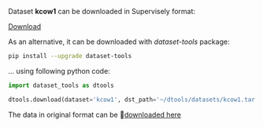 Dataset **kcow1** can be downloaded in Supervisely format:

 [Download](https://assets.supervisely.com/supervisely-supervisely-assets-public/teams_storage/w/v/qG/GO3ABO5VJWVrj07DeZYD7YTqFOhiCA3pEhAyAFKlbfJoAtPfkkTIZ6tfp99PwImXNKt33huJMCGD4kv9ZGQnYe4DK71XNYGbCyMFF4ZJycpC2qIMVgmCUtPSvy7P.tar)

As an alternative, it can be downloaded with *dataset-tools* package:
``` bash
pip install --upgrade dataset-tools
```

... using following python code:
``` python
import dataset_tools as dtools

dtools.download(dataset='kcow1', dst_path='~/dtools/datasets/kcow1.tar')
```
The data in original format can be 🔗[downloaded here](https://universe.roboflow.com/sungho/kcow1/dataset/2/download)